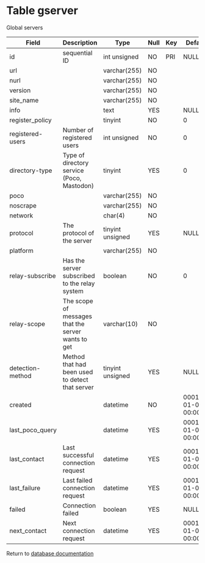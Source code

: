 Table gserver
===========

Global servers

| Field            | Description                                        | Type             | Null | Key | Default             | Extra          |
| ---------------- | -------------------------------------------------- | ---------------- | ---- | --- | ------------------- | -------------- |
| id               | sequential ID                                      | int unsigned     | NO   | PRI | NULL                | auto_increment |
| url              |                                                    | varchar(255)     | NO   |     |                     |                |
| nurl             |                                                    | varchar(255)     | NO   |     |                     |                |
| version          |                                                    | varchar(255)     | NO   |     |                     |                |
| site_name        |                                                    | varchar(255)     | NO   |     |                     |                |
| info             |                                                    | text             | YES  |     | NULL                |                |
| register_policy  |                                                    | tinyint          | NO   |     | 0                   |                |
| registered-users | Number of registered users                         | int unsigned     | NO   |     | 0                   |                |
| directory-type   | Type of directory service (Poco, Mastodon)         | tinyint          | YES  |     | 0                   |                |
| poco             |                                                    | varchar(255)     | NO   |     |                     |                |
| noscrape         |                                                    | varchar(255)     | NO   |     |                     |                |
| network          |                                                    | char(4)          | NO   |     |                     |                |
| protocol         | The protocol of the server                         | tinyint unsigned | YES  |     | NULL                |                |
| platform         |                                                    | varchar(255)     | NO   |     |                     |                |
| relay-subscribe  | Has the server subscribed to the relay system      | boolean          | NO   |     | 0                   |                |
| relay-scope      | The scope of messages that the server wants to get | varchar(10)      | NO   |     |                     |                |
| detection-method | Method that had been used to detect that server    | tinyint unsigned | YES  |     | NULL                |                |
| created          |                                                    | datetime         | NO   |     | 0001-01-01 00:00:00 |                |
| last_poco_query  |                                                    | datetime         | YES  |     | 0001-01-01 00:00:00 |                |
| last_contact     | Last successful connection request                 | datetime         | YES  |     | 0001-01-01 00:00:00 |                |
| last_failure     | Last failed connection request                     | datetime         | YES  |     | 0001-01-01 00:00:00 |                |
| failed           | Connection failed                                  | boolean          | YES  |     | NULL                |                |
| next_contact     | Next connection request                            | datetime         | YES  |     | 0001-01-01 00:00:00 |                |

Return to [database documentation](help/database)

